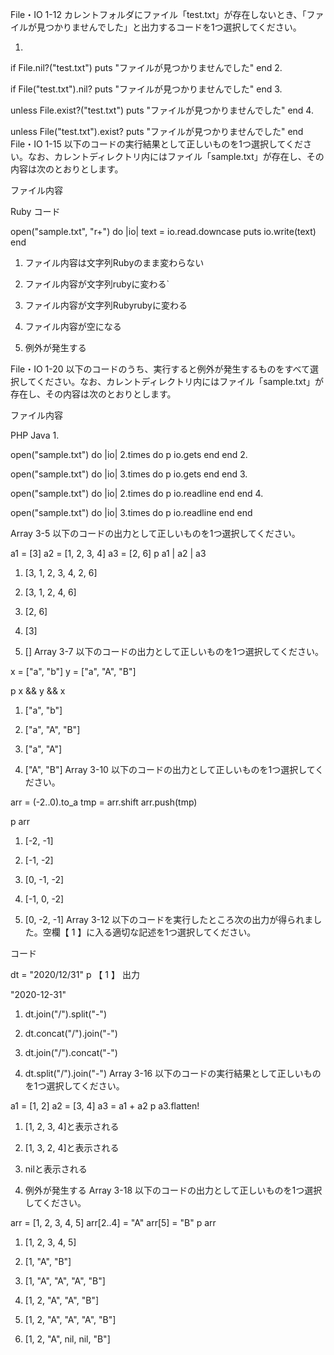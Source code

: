 File・IO 1-12
カレントフォルダにファイル「test.txt」が存在しないとき、「ファイルが見つかりませんでした」と出力するコードを1つ選択してください。

1.  

if File.nil?("test.txt")
  puts "ファイルが見つかりませんでした" 
end
2.  

if File("test.txt").nil?
  puts "ファイルが見つかりませんでした" 
end
3.  

unless File.exist?("test.txt")
  puts "ファイルが見つかりませんでした" 
end
4.  

unless File("test.txt").exist?
  puts "ファイルが見つかりませんでした" 
end
File・IO 1-15
以下のコードの実行結果として正しいものを1つ選択してください。なお、カレントディレクトリ内にはファイル「sample.txt」が存在し、その内容は次のとおりとします。

ファイル内容

Ruby
コード

open("sample.txt", "r+") do |io|
  text = io.read.downcase
  puts io.write(text)
end
1.   ファイル内容は文字列Rubyのまま変わらない

2.   ファイル内容が文字列rubyに変わる`

3.   ファイル内容が文字列Rubyrubyに変わる

4.   ファイル内容が空になる

5.   例外が発生する

   File・IO 1-20
以下のコードのうち、実行すると例外が発生するものをすべて選択してください。なお、カレントディレクトリ内にはファイル「sample.txt」が存在し、その内容は次のとおりとします。

ファイル内容

PHP
Java
1.  

open("sample.txt") do |io|
  2.times do
    p io.gets
  end
end
2.  

open("sample.txt") do |io|
  3.times do
    p io.gets
  end
end
3.  

open("sample.txt") do |io|
  2.times do
    p io.readline
  end
end
4.  

open("sample.txt") do |io|
  3.times do
    p io.readline
  end
end

Array 3-5
以下のコードの出力として正しいものを1つ選択してください。

a1 = [3]
a2 = [1, 2, 3, 4]
a3 = [2, 6]
p a1 | a2 | a3
1.   [3, 1, 2, 3, 4, 2, 6]

2.   [3, 1, 2, 4, 6]

3.   [2, 6]

4.   [3]

5.   []
Array 3-7
以下のコードの出力として正しいものを1つ選択してください。

x = ["a", "b"]
y = ["a", "A", "B"]

p x && y && x
1.   ["a", "b"]

2.   ["a", "A", "B"]

3.   ["a", "A"]

4.   ["A", "B"]
Array 3-10
以下のコードの出力として正しいものを1つ選択してください。

arr = (-2..0).to_a
tmp = arr.shift
arr.push(tmp)

p arr
1.   [-2, -1]

2.   [-1, -2]

3.   [0, -1, -2]

4.   [-1, 0, -2]

5.   [0, -2, -1]
Array 3-12
以下のコードを実行したところ次の出力が得られました。空欄【 1 】に入る適切な記述を1つ選択してください。

コード

dt = "2020/12/31"
p 【   1   】
出力

"2020-12-31"
1.   dt.join("/").split("-")

2.   dt.concat("/").join("-")

3.   dt.join("/").concat("-")

4.   dt.split("/").join("-")
Array 3-16
以下のコードの実行結果として正しいものを1つ選択してください。

a1 = [1, 2]
a2 = [3, 4]
a3 = a1 + a2
p a3.flatten!
1.   [1, 2, 3, 4]と表示される

2.   [1, 3, 2, 4]と表示される

3.   nilと表示される

4.   例外が発生する
Array 3-18
以下のコードの出力として正しいものを1つ選択してください。

arr = [1, 2, 3, 4, 5]
arr[2..4] = "A"
arr[5] = "B"
p arr
1.   [1, 2, 3, 4, 5]

2.   [1, "A", "B"]

3.   [1, "A", "A", "A", "B"]

4.   [1, 2, "A", "A", "B"]

5.   [1, 2, "A", "A", "A", "B"]

6.   [1, 2, "A", nil, nil, "B"]

